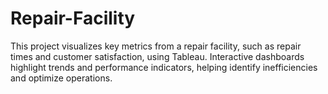 # Repair-Facility
This project visualizes key metrics from a repair facility, such as repair times and customer satisfaction, using Tableau. Interactive dashboards highlight trends and performance indicators, helping identify inefficiencies and optimize operations.
